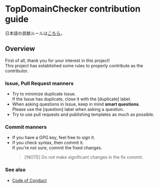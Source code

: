 # TopDomainChecker contribution guide

日本語の貢献ルールは[こちら](https://github.com/P2P-Develop/TopDomainChecker/blob/develop/docs/CONTRIBUTING-ja.md)。

## Overview

First of all, thank you for your interest in this project!  
This project has established some rules to properly contribute as the contributor.

### Issue, Pull Request manners

- Try to minimize duplicate Issue.  
  If the Issue has duplicate, close it with the \[duplicate\] label.
- When asking questions in Issue, keep in mind **smart questions**.  
  Please use the \[question\] label when asking a question.
- Try to use pull requests and publishing templates as much as possible.

### Commit manners

- If you have a GPG key, feel free to sign it.
- If you check syntax, then commit it.  
  If you're not sure, commit the fixed changes.
  > [!NOTE] Do not make significant changes in the fix commit.

### See also

- [Code of Conduct](https://github.com/P2P-Develop/TopDomainChecker/blob/develop/docs/CODE-OF-CONDUCT.md)
